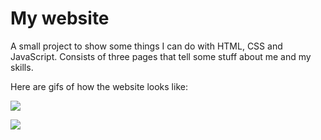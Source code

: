 # My website

A small project to show some things I can do with HTML, CSS and JavaScript. Consists of three pages that tell some stuff about me and my skills.

Here are gifs of how the website looks like:

![](https://github.com/olinochka/mywebsite-new/assets/99502344/d3237ed9-f7a9-4af1-bd14-ba552adb557c)

![](https://github.com/olinochka/mywebsite-new/assets/99502344/8cc394b2-615b-48cc-92df-87be1f7a312c)

